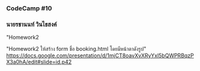 ### CodeCamp #10
### นายรชานนท์ วินไธสงค์ 

"Homework2

"Homework2
ให้สร้าง form ชื่อ booking.html โดยมีหน้าตาดังรูป"
https://docs.google.com/presentation/d/1mjCT8oavXvXRyYxl5bQWPRBqzPX3a0hA/edit#slide=id.p42
